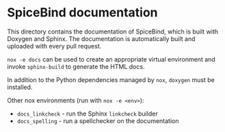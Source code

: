 SpiceBind documentation
=======================

This directory contains the documentation of SpiceBind, which is built with Doxygen and Sphinx.
The documentation is automatically built and uploaded with every pull request.

`nox -e docs` can be used to create an appropriate virtual environment and
invoke `sphinx-build` to generate the HTML docs.

In addition to the Python dependencies managed by `nox`, `doxygen` must be
installed.

Other nox environments (run with `nox -e <env>`):
* `docs_linkcheck` - run the Sphinx `linkcheck` builder
* `docs_spelling` - run a spellchecker on the documentation
